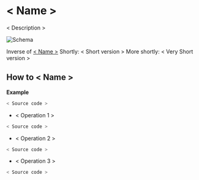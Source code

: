 # < Name >
< Description >

![Schema](./image.png)
 
Inverse of [< Name >](< Link >)
Shortly: < Short version >
More shortly: < Very Short version >

## How to < Name >
 **Example**
 ```python
 < Source code >   
 ```
 
 * < Operation 1 >
 ```python    
 < Source code >
 ```

 * < Operation 2 >
 ```python    
 < Source code >
 ```
 
  * < Operation 3 >
 ```python    
 < Source code >
 ```
